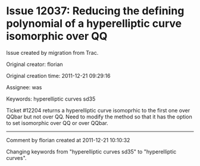 # Issue 12037: Reducing the defining polynomial of a hyperelliptic curve isomorphic over QQ

Issue created by migration from Trac.

Original creator: florian

Original creation time: 2011-12-21 09:29:16

Assignee: was

Keywords: hyperelliptic curves sd35

Ticket #12204 returns a hyperelliptic curve isomoprhic to the first one over QQbar but not over QQ. Need to modify the method so that it has the option to set isomorphic over QQ or over QQbar.


---

Comment by florian created at 2011-12-21 10:10:32

Changing keywords from "hyperelliptic curves sd35" to "hyperelliptic curves".
